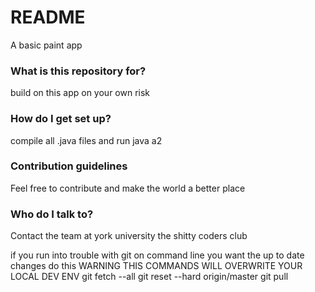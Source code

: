 # README #

A basic paint app

### What is this repository for? ###
build on this app on your own risk

### How do I get set up? ###

compile all .java files and run java a2

### Contribution guidelines ###
Feel free to contribute and make the world a better place

### Who do I talk to? ###
Contact the team at york university the shitty coders club



if you run into trouble with git on command line you want the up to date changes do this
WARNING THIS COMMANDS WILL OVERWRITE YOUR LOCAL DEV ENV
git fetch --all
git reset --hard origin/master
git pull